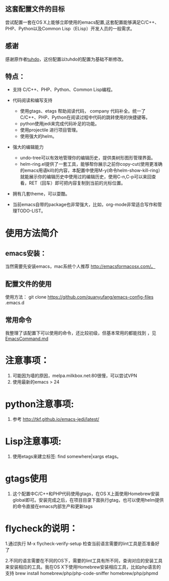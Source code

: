 ## 这套配置文件的目标
尝试配置一套在OS X上能够立即使用的emacs配置,这套配置能够满足C/C++、PHP、Python以及Common Lisp（ELisp）开发人员的一般需求。

## 感谢
感谢原作者[tuhdo](https://github.com/tuhdo "")，这份配置以tuhdo的配置为基础不断修改。

## 特点：
* 支持 C/C++、PHP、Python、Common Lisp编程。
* 代码阅读和编写支持
    * 使用gtags、etags 帮助阅读代码， company 代码补全。统一了 C/C++、PHP、Python在阅读过程中代码的跳转使用的快捷键等。
    * python使用jedi来完成代码补足的功能。 
    * 使用projectile 进行项目管理。
    * 使用强大的helm。

* 强大的编辑能力
    * undo-tree可以有效地管理你的编辑历史，提供类树形图形管理界面。
    * helm-ring.el提供了一套工具，能够帮你展示之前你copy-cut(使用更准确的emacs用语kill)的内容，本配置中使用M-y(命令helm-show-kill-ring）就能展示你的编辑历史中使用过的编辑历史，使用C-n,C-p可以来回查看，RET（回车）即可把内容复制到当前的光标位置。
* 拥有几套theme，可以耍酷。
* 当前emacs自带的package也非常强大，比如，org-mode非常适合写作和管理TODO-LIST。


# 使用方法简介
## emacs安装：
当然需要先安装emacs，mac系统个人推荐 http://emacsformacosx.com/。

## 配置文件的使用
使用方法：
git clone https://github.com/quanyufang/emacs-config-files .emacs.d

## 常用命令
我整理了该配置下可以使用的命令，还比较初级，但基本常用的都能找到 ，见  [EmacsCommand.md](https://github.com/quanyufang/emacs-config-files/blob/master/EmacsCommand.md "")

# 注意事项：
1. 可能因为墙的原因，melpa.milkbox.net:80很慢，可以尝试VPN
2. 使用最新的emacs > 24


# python注意事项:
1. 参考 http://tkf.github.io/emacs-jedi/latest/ 

# Lisp注意事项:
1. 使用etags来建立标签: find somewhere|xargs etags。

# gtags使用
1. 这个配置中C/C++和PHP代码使用gtags，在OS X上面使用Homebrew安装global即可。安装完成之后，在项目目录下面执行gtag，也可以使用helm提供的命令直接在emacs内部生产和更新tags

# flycheck的说明：

1.通过执行 M-x flycheck-verify-setup 检查当前语言需要的lint工具是否准备好了

2.不同的语言需要在不同的OS下，需要的lint工具有所不同，查询对应的安装工具来安装相应的工具。我在OS X下使用Homebrew安装相应工具，比如php语言的支持
brew install homebrew/php/php-code-sniffer homebrew/php/phpmd
